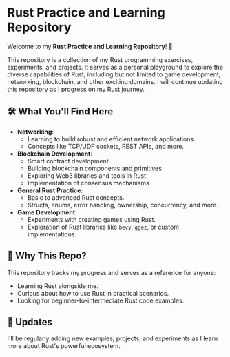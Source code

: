 # Rust Practice and Learning Repository

Welcome to my **Rust Practice and Learning Repository**! 🚀

This repository is a collection of my Rust programming exercises, experiments, and projects. It serves as a personal playground to explore the diverse capabilities of Rust, including but not limited to game development, networking, blockchain, and other exciting domains. I will continue updating this repository as I progress on my Rust journey.

## 🛠️ What You'll Find Here


* **Networking**:
  * Learning to build robust and efficient network applications.
  * Concepts like TCP/UDP sockets, REST APIs, and more.
* **Blockchain Development**:
  * Smart contract development
  * Building blockchain components and primitives
  * Exploring Web3 libraries and tools in Rust
  * Implementation of consensus mechanisms
* **General Rust Practice**:
  * Basic to advanced Rust concepts.
  * Structs, enums, error handling, ownership, concurrency, and more.
* **Game Development**:
  * Experiments with creating games using Rust.
  * Exploration of Rust libraries like `bevy`, `ggez`, or custom implementations.

## 📝 Why This Repo?

This repository tracks my progress and serves as a reference for anyone:
* Learning Rust alongside me.
* Curious about how to use Rust in practical scenarios.
* Looking for beginner-to-intermediate Rust code examples.

## 🔄 Updates

I'll be regularly adding new examples, projects, and experiments as I learn more about Rust's powerful ecosystem.

